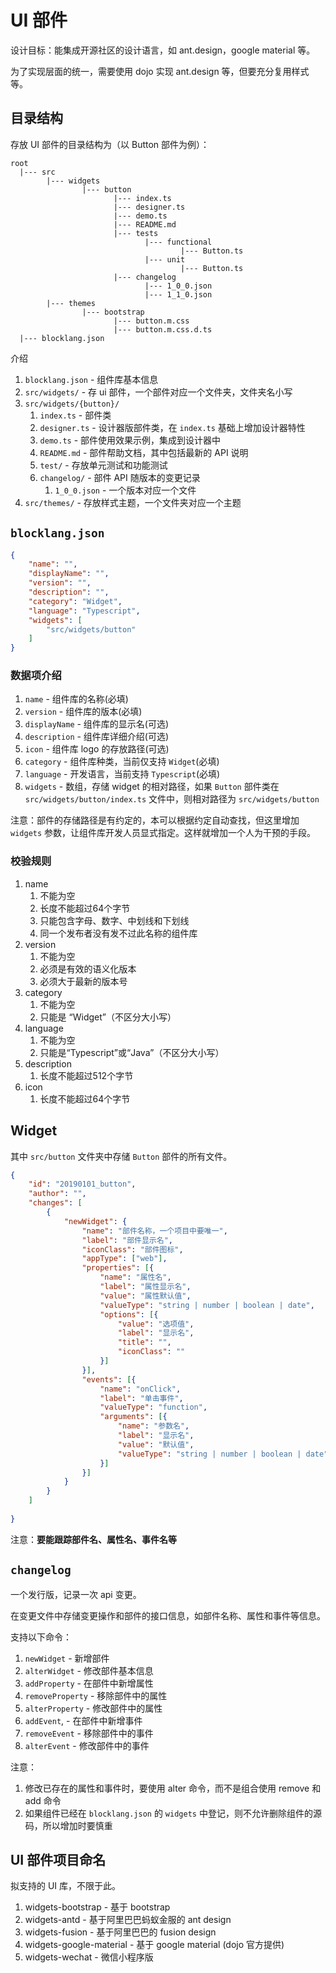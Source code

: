 # UI 部件

设计目标：能集成开源社区的设计语言，如 ant.design，google material 等。

为了实现层面的统一，需要使用 dojo 实现 ant.design 等，但要充分复用样式等。

## 目录结构

存放 UI 部件的目录结构为（以 Button 部件为例）：

```text
root
  |--- src
        |--- widgets
                |--- button
                       |--- index.ts
                       |--- designer.ts
                       |--- demo.ts
                       |--- README.md
                       |--- tests
                              |--- functional
                                      |--- Button.ts
                              |--- unit
                                      |--- Button.ts
                       |--- changelog
                              |--- 1_0_0.json
                              |--- 1_1_0.json
        |--- themes
                |--- bootstrap
                       |--- button.m.css
                       |--- button.m.css.d.ts
  |--- blocklang.json
```

介绍

1. `blocklang.json` - 组件库基本信息
2. `src/widgets/` - 存 ui 部件，一个部件对应一个文件夹，文件夹名小写
3. `src/widgets/{button}/`
   1. `index.ts` - 部件类
   2. `designer.ts` - 设计器版部件类，在 `index.ts` 基础上增加设计器特性
   3. `demo.ts` - 部件使用效果示例，集成到设计器中
   4. `README.md` - 部件帮助文档，其中包括最新的 API 说明
   5. `test/` - 存放单元测试和功能测试
   6. `changelog/` - 部件 API 随版本的变更记录
      1. `1_0_0.json` - 一个版本对应一个文件
4. `src/themes/` - 存放样式主题，一个文件夹对应一个主题

## `blocklang.json`

```json
{
    "name": "",
    "displayName": "",
    "version": "",
    "description": "",
    "category": "Widget",
    "language": "Typescript",
    "widgets": [
        "src/widgets/button"
    ]
}
```

### 数据项介绍

1. `name` - 组件库的名称(必填)
2. `version` - 组件库的版本(必填)
3. `displayName` - 组件库的显示名(可选)
4. `description` - 组件库详细介绍(可选)
5. `icon` - 组件库 logo 的存放路径(可选)
6. `category` - 组件库种类，当前仅支持 `Widget`(必填)
7. `language` - 开发语言，当前支持 `Typescript`(必填)
8. `widgets` - 数组，存储 widget 的相对路径，如果 `Button` 部件类在 `src/widgets/button/index.ts` 文件中，则相对路径为 `src/widgets/button`

注意：部件的存储路径是有约定的，本可以根据约定自动查找，但这里增加 `widgets` 参数，让组件库开发人员显式指定。这样就增加一个人为干预的手段。

### 校验规则

1. name
    1. 不能为空
    2. 长度不能超过64个字节
    3. 只能包含字母、数字、中划线和下划线
    4. 同一个发布者没有发不过此名称的组件库
2. version
    1. 不能为空
    2. 必须是有效的语义化版本
    3. 必须大于最新的版本号
3. category
    1. 不能为空
    2. 只能是 “Widget”（不区分大小写）
4. language
    1. 不能为空
    2. 只能是“Typescript”或“Java”（不区分大小写）
5. description
    1. 长度不能超过512个字节
6. icon
    1. 长度不能超过64个字节

## Widget

其中 `src/button` 文件夹中存储 `Button` 部件的所有文件。

```json
{
    "id": "20190101_button",
    "author": "",
    "changes": [
        {
            "newWidget": {
                "name": "部件名称，一个项目中要唯一",
                "label": "部件显示名",
                "iconClass": "部件图标",
                "appType": ["web"],
                "properties": [{
                    "name": "属性名",
                    "label": "属性显示名",
                    "value": "属性默认值",
                    "valueType": "string | number | boolean | date",
                    "options": [{
                        "value": "选项值",
                        "label": "显示名",
                        "title": "",
                        "iconClass": ""
                    }]
                }],
                "events": [{
                    "name": "onClick",
                    "label": "单击事件",
                    "valueType": "function",
                    "arguments": [{
                        "name": "参数名",
                        "label": "显示名",
                        "value": "默认值",
                        "valueType": "string | number | boolean | date"
                    }]
                }]
            }
        }
    ]
    
}
```

注意：**要能跟踪部件名、属性名、事件名等**

## `changelog`

一个发行版，记录一次 api 变更。

在变更文件中存储变更操作和部件的接口信息，如部件名称、属性和事件等信息。

支持以下命令：

1. `newWidget` - 新增部件
2. `alterWidget` - 修改部件基本信息
3. `addProperty` - 在部件中新增属性
4. `removeProperty` - 移除部件中的属性
5. `alterProperty` - 修改部件中的属性
6. `addEvent`, - 在部件中新增事件
7. `removeEvent` - 移除部件中的事件
8. `alterEvent` - 修改部件中的事件

注意：

1. 修改已存在的属性和事件时，要使用 alter 命令，而不是组合使用 remove 和 add 命令
2. 如果组件已经在 `blocklang.json` 的 `widgets` 中登记，则不允许删除组件的源码，所以增加时要慎重

## UI 部件项目命名

拟支持的 UI 库，不限于此。

1. widgets-bootstrap - 基于 bootstrap
2. widgets-antd - 基于阿里巴巴蚂蚁金服的 ant design
3. widgets-fusion - 基于阿里巴巴的 fusion design
4. widgets-google-material - 基于 google material (dojo 官方提供)
5. widgets-wechat - 微信小程序版
